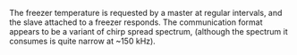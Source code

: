 The freezer temperature is requested by a master at regular intervals, and the slave attached to a freezer responds. The communication format appears to be a variant of chirp spread spectrum, (although the spectrum it consumes is quite narrow at ~150 kHz).